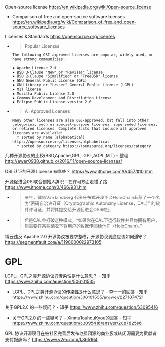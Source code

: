 
Open-source license https://en.wikipedia.org/wiki/Open-source_license
- Comparison of free and open-source software licenses https://en.wikipedia.org/wiki/Comparison_of_free_and_open-source_software_licenses

Licenses & Standards https://opensource.org/licenses
- > Popular Licenses
  ```console
  The following OSI-approved licenses are popular, widely used, or have strong communities:
  
  ▪︎ Apache License 2.0
  ▪︎ BSD 3-Clause "New" or "Revised" license
  ▪︎ BSD 2-Clause "Simplified" or "FreeBSD" license
  ▪︎ GNU General Public License (GPL)
  ▪︎ GNU Library or "Lesser" General Public License (LGPL)
  ▪︎ MIT license
  ▪︎ Mozilla Public License 2.0
  ▪︎ Common Development and Distribution License
  ▪︎ Eclipse Public License version 2.0
  ```
- > All Approved Licenses
  ```console
  Many other licenses are also OSI-approved, but fall into other categories, such as special-purpose licenses, superseded licenses, or retired licenses. Complete lists that include all approved licenses are available:
    * sorted by name (alphabetical) https://opensource.org/licenses/alphabetical
    * sorted by category https://opensource.org/licenses/category
  ```

几种开源协议的比较(BSD,Apache,GPL,LGPL,AGPL,MIT) – 整理 http://ewen0930.github.io/2016/11/open-source-licenses/

OSI 认证的开源 License 有哪些？ https://www.ithome.com/0/457/810.htm

开源促进会OSI联合创始人辞职：在许可方面走错了路 https://www.ithome.com/0/466/931.htm
- > 去年，律师Van Lindberg 代表分布式开发平台HoloChain起草了一个名为“密码自治许可证（Cryptographic Autonomy License，CAL）” 的软件许可证，并将其提交给开源促进会OSI审批。
- > 但是CAL会打破这种模式，“如果你在CAL下运行软件并且你拥有用户，则需要在某些情况下将用户的数据传回给他们（HoloChain）。”

博云违反 Apache 2.0 开源协议被要求整改，开源协议到底应该如何遵守？ https://segmentfault.com/a/1190000022973105

# GPL

LGPL、GPL之类开源协议的传染性是什么意思？ - 知乎 https://www.zhihu.com/question/506101535
- LGPL、GPL之类开源协议的传染性是什么意思？ - 李一一的回答 - 知乎 https://www.zhihu.com/question/506101535/answer/2271874721

关于GPL2.0 的一些疑问？ - 知乎 https://www.zhihu.com/question/63095416
- 关于GPL2.0 的一些疑问？ - XinmuTouhouKyou的回答 - 知乎 https://www.zhihu.com/question/63095416/answer/208782586

GPL 协议开源项目在被社区完善后发布收费闭源的商业版或转闭源需要为贡献者支付报酬吗？ https://www.v2ex.com/t/865164
